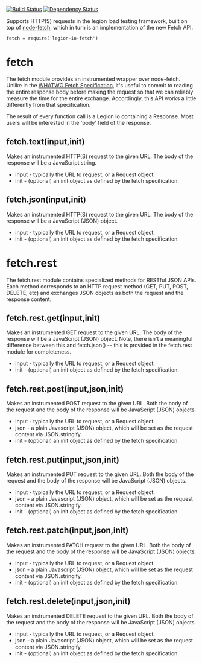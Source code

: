 
[![Build Status](https://travis-ci.org/lane-webperformance/legion-io-fetch.svg?branch=master)](https://travis-ci.org/lane-webperformance/legion-io-fetch)
[![Dependency Status](https://gemnasium.com/badges/github.com/lane-webperformance/legion-io-fetch.svg)](https://gemnasium.com/github.com/lane-webperformance/legion-io-fetch)

Supports HTTP(S) requests in the legion load testing framework, built on top of
[node-fetch](https://www.npmjs.com/package/node-fetch), which in turn is an
implementation of the new Fetch API.

	fetch = require('legion-io-fetch')

fetch
=====

The fetch module provides an instrumented wrapper over node-fetch. Unlike
in the [WHATWG Fetch Specification](https://fetch.spec.whatwg.org/), it's
useful to commit to reading the entire response body before making the
request so that we can reliably measure the time for the entire exchange.
Accordingly, this API works a little differently from that specification.

The result of every function call is a Legion Io containing a Response.
Most users will be interested in the 'body' field of the response.

fetch.text(input,init)
---------------

Makes an instrumented HTTP(S) request to the given URL. The body of the
response will be a JavaScript string.

 * input - typically the URL to request, or a Request object.
 * init - (optional) an init object as defined by the fetch specification.

fetch.json(input,init)
---------------

Makes an instrumented HTTP(S) request to the given URL. The body of the
response will be a JavaScript (JSON) object.

 * input - typically the URL to request, or a Request object.
 * init - (optional) an init object as defined by the fetch specification.

fetch.rest
==========

The fetch.rest module contains specialized methods for RESTful JSON APIs.
Each method corresponds to an HTTP request method (GET, PUT, POST, DELETE, etc)
and exchanges JSON objects as both the request and the response content.

fetch.rest.get(input,init)
--------------------------

Makes an instrumented GET request to the given URL. The body of the
response will be a JavaScript (JSON) object. Note, there isn't a
meaningful difference between this and fetch.json() -- this is provided
in the fetch.rest module for completeness.

 * input - typically the URL to request, or a Request object.
 * init - (optional) an init object as defined by the fetch specification.

fetch.rest.post(input,json,init)
--------------------------

Makes an instrumented POST request to the given URL. Both the body
of the request and the body of the response will be JavaScript (JSON)
objects.

 * input - typically the URL to request, or a Request object.
 * json - a plain Javascript (JSON) object, which will be set as the request
content via JSON.stringify.
 * init - (optional) an init object as defined by the fetch specification.

fetch.rest.put(input,json,init)
--------------------------

Makes an instrumented PUT request to the given URL. Both the body
of the request and the body of the response will be JavaScript (JSON)
objects.

 * input - typically the URL to request, or a Request object.
 * json - a plain Javascript (JSON) object, which will be set as the request
content via JSON.stringify.
 * init - (optional) an init object as defined by the fetch specification.

fetch.rest.patch(input,json,init)
--------------------------

Makes an instrumented PATCH request to the given URL. Both the body
of the request and the body of the response will be JavaScript (JSON)
objects.

 * input - typically the URL to request, or a Request object.
 * json - a plain Javascript (JSON) object, which will be set as the request
content via JSON.stringify.
 * init - (optional) an init object as defined by the fetch specification.

fetch.rest.delete(input,json,init)
--------------------------

Makes an instrumented DELETE request to the given URL. Both the body
of the request and the body of the response will be JavaScript (JSON)
objects.

 * input - typically the URL to request, or a Request object.
 * json - a plain Javascript (JSON) object, which will be set as the request
content via JSON.stringify.
 * init - (optional) an init object as defined by the fetch specification.

